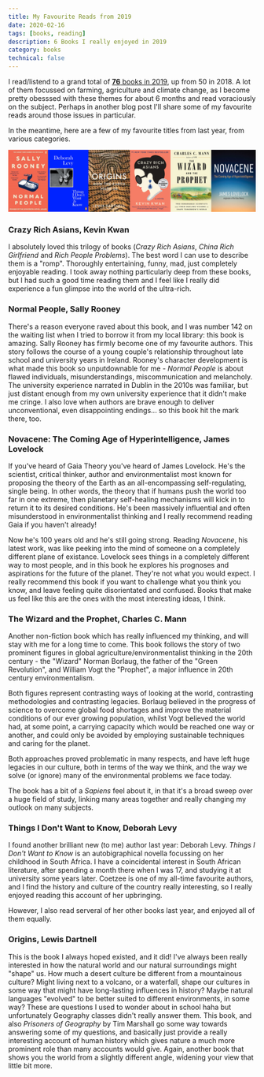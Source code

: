 ```yaml
---
title: My Favourite Reads from 2019
date: 2020-02-16
tags: [books, reading]
description: 6 Books I really enjoyed in 2019
category: books
technical: false
---
```


I read/listend to a grand total of <a href="https://www.goodreads.com/review/list/14052431-harriet?shelf=2019" target="_blank">**76** books in 2019</a>, up from 50 in 2018. A lot of them focussed on farming, agriculture and climate change, as I become pretty obesssed with these themes for about 6 months and read voraciously on the subject. Perhaps in another blog post I'll share some of my favourite reads around those issues in particular.

In the meantime, here are a few of my favourite titles from last year, from various categories.

![A few of my top reads](./2019-books/topBooks.png)

### Crazy Rich Asians, Kevin Kwan

I absolutely loved this trilogy of books (_Crazy Rich Asians_, _China Rich Girlfriend_ and _Rich People Problems_). The best word I can use to describe them is a "romp". Thoroughly entertaining, funny, mad, just completely enjoyable reading. I took away nothing particularly deep from these books, but I had such a good time reading them and I feel like I really did experience a fun glimpse into the world of the ultra-rich.

### Normal People, Sally Rooney

There's a reason everyone raved about this book, and I was number 142 on the waiting list when I tried to borrow it from my local library: this book is amazing. Sally Rooney has firmly become one of my favourite authors. This story follows the course of a young couple's relationship throughout late school and university years in Ireland. Rooney's character development is what made this book so unputdownable for me - _Normal People_ is about flawed individuals, misunderstandings, miscommunication and melancholy. The university experience narrated in Dublin in the 2010s was familiar, but just distant enough from my own university experience that it didn't make me cringe. I also love when authors are brave enough to deliver unconventional, even disappointing endings... so this book hit the mark there, too.

### Novacene: The Coming Age of Hyperintelligence, James Lovelock

If you've heard of Gaia Theory you've heard of James Lovelock. He's the scientist, critical thinker, author and environmentalist most known for proposing the theory of the Earth as an all-encompassing self-regulating, single being. In other words, the theory that if humans push the world too far in one extreme, then planetary self-healing mechanisms will kick in to return it to its desired conditions. He's been massively influential and often misunderstood in environmentalist thinking and I really recommend reading Gaia if you haven't already!

Now he's 100 years old and he's still going strong. Reading _Novacene_, his latest work, was like peeking into the mind of someone on a completely different plane of existance. Lovelock sees things in a completely different way to most people, and in this book he explores his prognoses and aspirations for the future of the planet. They're not what you would expect. I really recommend this book if you want to challenge what you think you know, and leave feeling quite disorientated and confused. Books that make us feel like this are the ones with the most interesting ideas, I think.

### The Wizard and the Prophet, Charles C. Mann

Another non-fiction book which has really influenced my thinking, and will stay with me for a long time to come. This book follows the story of two prominent figures in global agriculture/environmentalist thinking in the 20th century - the "Wizard" Norman Borlaug, the father of the "Green Revolution", and William Vogt the "Prophet", a major influence in 20th century environmentalism.

Both figures represent contrasting ways of looking at the world, contrasting methodologies and contrasting legacies. Borlaug believed in the progress of science to overcome global food shortages and improve the material conditions of our ever growing population, whilst Vogt believed the world had, at some point, a carrying capacity which would be reached one way or another, and could only be avoided by employing sustainable techniques and caring for the planet.

Both approaches proved problematic in many respects, and have left huge legacies in our culture, both in terms of the way we think, and the way we solve (or ignore) many of the environmental problems we face today.

The book has a bit of a _Sapiens_ feel about it, in that it's a broad sweep over a huge field of study, linking many areas together and really changing my outlook on many subjects.

### Things I Don't Want to Know, Deborah Levy

I found another brilliant new (to me) author last year: Deborah Levy. _Things I Don't Want to Know_ is an autobigraphical novella focussing on her childhood in South Africa. I have a coincidental interest in South African literature, after spending a month there when I was 17, and studying it at university some years later. Coetzee is one of my all-time favourite authors, and I find the history and culture of the country really interesting, so I really enjoyed reading this account of her upbringing.

However, I also read serveral of her other books last year, and enjoyed all of them equally.

### Origins, Lewis Dartnell

This is the book I always hoped existed, and it did! I've always been really interested in how the natural world and our natural surroundings might "shape" us. How much a desert culture be different from a mountainous culture? Might living next to a volcano, or a waterfall, shape our cultures in some way that might have long-lasting influences in history? Maybe natural languages "evolved" to be better suited to different environments, in some way? These are questions I used to wonder about in school haha but unfortunately Geography classes didn't really answer them. This book, and also _Prisoners of Geography_ by Tim Marshall go some way towards answering some of my questions, and basically just provide a really interesting account of human history which gives nature a much more prominent role than many accounts would give. Again, another book that shows you the world from a slightly different angle, widening your view that little bit more.
